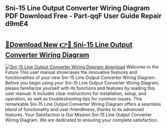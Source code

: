 ## Sni-15 Line Output Converter Wiring Diagram PDF Download Free - Part-qqF User Guide Repair d9mE4

# <h2><a href="http://dfrohcs.blite.top/?on=Sni-15+Line+Output+Converter+Wiring+Diagram">🔗Download New 👉🔴 Sni-15 Line Output Converter Wiring Diagram</a></h2>

[![Sni-15 Line Output Converter Wiring Diagram download](https://i.imgur.com/lujVjoI.png)](http://dfrohcs.blite.top/?on=Sni-15+Line+Output+Converter+Wiring+Diagram)
Welcome to the Future This user manual showcases the innovative features and functionalities of your new Sni-15 Line Output Converter Wiring Diagram. Before you begin using your Sni-15 Line Output Converter Wiring Diagram, please familiarize yourself with its functions and features by reading this user manual. It includes clear instructions for installation, setup, and operation, as well as troubleshooting tips for common issues. This remarkable Sni-15 Line Output Converter Wiring Diagram offers a seamless blend of functionality and user-friendliness, thanks to its advanced features. Your Satisfaction is Our Mission Sni-15 Line Output Converter Wiring Diagram. We are dedicated to ensuring your complete satisfaction.
